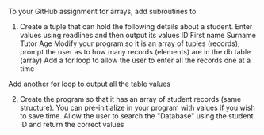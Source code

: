 To your GitHub assignment for arrays,  add subroutines to
1) Create a tuple that can hold the following details about a student.  Enter values using readlines and then output its values
ID
First name
Surname
Tutor
Age
Modify your program so it is an array of tuples (records),  prompt the user as to how many records (elements) are in the db table (array)
Add a for loop to allow the user to enter all the records one at a time

Add another for loop to output all the table values 

2) Create the program so that it has an array of student records (same structure).  You can pre-initialize in your program with values if you wish to save time.  Allow the user to search the "Database" using the student ID and return the correct values
